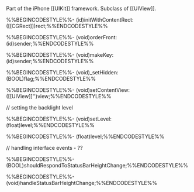 

Part of the iPhone [[UIKit]] framework. Subclass of [[UIView]].

%%BEGINCODESTYLE%%- (id)initWithContentRect:([[CGRect]])rect;%%ENDCODESTYLE%%

%%BEGINCODESTYLE%%- (void)orderFront:(id)sender;%%ENDCODESTYLE%%

%%BEGINCODESTYLE%%- (void)makeKey:(id)sender;%%ENDCODESTYLE%%

%%BEGINCODESTYLE%%- (void)_setHidden:(BOOL)flag;%%ENDCODESTYLE%%

%%BEGINCODESTYLE%%- (void)setContentView:([[UIView]]'')view;%%ENDCODESTYLE%%

// setting the backlight level

%%BEGINCODESTYLE%%- (void)setLevel:(float)level;%%ENDCODESTYLE%%

%%BEGINCODESTYLE%%- (float)level;%%ENDCODESTYLE%%

// handling interface events - ??

%%BEGINCODESTYLE%%- (BOOL)shouldRespondToStatusBarHeightChange;%%ENDCODESTYLE%%

%%BEGINCODESTYLE%%- (void)handleStatusBarHeightChange;%%ENDCODESTYLE%%